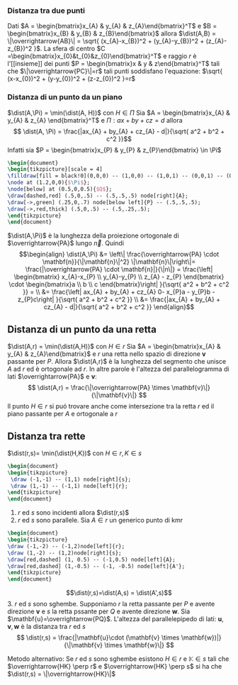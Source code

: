 ### Distanza tra due punti
Dati $A = \begin{bmatrix}x_{A} & y_{A} & z_{A}\end{bmatrix}^T$ e $B = \begin{bmatrix}x_{B} & y_{B} & z_{B}\end{bmatrix}$
allora $\dist(A,B) = \|\overrightarrow{AB}\| = \sqrt{ (x_{A}-x_{B})^2 + (y_{A}-y_{B})^2 + (z_{A}-z_{B})^2 }$. La sfera di centro $C =\begin{bmatrix}x_{0}&t_{0}&z_{0}\end{bmatrix}^T$ e raggio $r$ è l'[[insieme]] dei punti $P = \begin{bmatrix}x & y & z\end{bmatrix}^T$ tali che $\|\overrightarrow{PC}\|=r$ tali punti soddisfano l'equazione: $\sqrt{ (x-x_{0})^2 + (y-y_{0})^2 + (z-z_{0})^2 }=r$


### Distanza di un punto da un piano
$\dist(A,\Pi) = \min(\dist(A, H))$ con $H \in \Pi$ 
Sia $A = \begin{bmatrix}x_{A} & y_{A} & z_{A} \end{bmatrix}^T$ e $\Pi : ax + by + cz =d$ allora $$ \dist(A, \Pi) = \frac{|ax_{A} + by_{A} + cz_{A} - d|}{\sqrt{ a^2 + b^2 + c^2 }}$$
Infatti sia $P = \begin{bmatrix}x_{P} & y_{P} & z_{P}\end{bmatrix} \in \Pi$
```tikz
\begin{document}
\begin{tikzpicture}[scale = 4]
\filldraw[fill = black!0](0,0,0) -- (1,0,0) -- (1,0,1) -- (0,0,1) -- (0,0,0);
\node at (1.2,0,0){$\Pi$};
\node[below] at (0.5,0,0.5){$Q$};
\draw[dashed,red] (.5,0,.5) -- (.5,.5,.5) node[right]{A};
\draw[->,green] (.25,0,.7) node[below left]{P} -- (.5,.5,.5);
\draw[->,red,thick] (.5,0,.5) -- (.5,.25,.5);
\end{tikzpicture}
\end{document}
```

$\dist(A,\Pi)$ è la lunghezza della proiezione ortogonale di $\overrightarrow{PA}$ lungo $\overrightarrow{n}$.
Quindi $$\begin{align}
\dist(A,\Pi) &= \left\| \frac{\overrightarrow{PA} \cdot \mathbf{n}}{\|\mathbf{n}\|^2} \|\mathbf{n}\|\right\|= \frac{|\overrightarrow{PA} \cdot \mathbf{n}|}{\|n\|} = \frac{\left| \begin{bmatrix}
x_{A}-x_{P} \\
y_{A}-y_{P} \\
z_{A} - z_{P}
\end{bmatrix} \cdot \begin{bmatrix}a \\
b \\
c \end{bmatrix}\right| }{\sqrt{ a^2 + b^2 + c^2 }} =  \\
&= \frac{\left| ax_{A} + by_{A} + cz_{A} 0- x_{P}a - y_{P}b -z_{P}c\right| }{\sqrt{ a^2 + b^2 + c^2 }}  \\
&= \frac{|ax_{A} + by_{A} + cz_{A} - d|}{\sqrt{ a^2 + b^2 + c^2 }}
\end{align}$$



## Distanza di un punto da una retta
$\dist(A,r) = \min(\dist(A,H))$ con $H \in r$
Sia $A = \begin{bmatrix}x_{A} & y_{A} & z_{A}\end{bmatrix}$ e $r$ una retta nello spazio di direzione $\mathbf{v}$ passante per $P$. Allora $\dist(A,r)$ è la lunghezza del segmento che unisce $A$ ad $r$ ed è ortogonale ad $r$. In altre parole è l'altezza del parallelogramma di lati $\overrightarrow{PA}$ e $\mathbf{v}:$
 $$ \dist(A,r) = \frac{\|\overrightarrow{PA} \times \mathbf{v}\|}{\|\mathbf{v}\|} $$
 Il punto $H \in r$ si puó trovare anche come intersezione tra la retta $r$ ed il piano passante per $A$ e ortogonale a $r$

## Distanza tra rette
$\dist(r,s)= \min(\dist(H,K))$ con $H \in r, K \in s$
```tikz
\begin{document}
\begin{tikzpicture}
 \draw (-1,-1) -- (1,1) node[right]{s};
 \draw (1,-1) -- (-1,1) node[left]{r};  
\end{tikzpicture}
\end{document}
```
1. $r$ ed $s$ sono incidenti allora $\dist(r,s)$
2. $r$ ed $s$ sono parallele. Sia $A \in r$ un generico punto di kmr
```tikz
\begin{document}
\begin{tikzpicture}
\draw (-1,-2) -- (-1,2)node[left]{r};
\draw (1,-2) -- (1,2)node[right]{s};
\draw[red,dashed] (1, 0.5) -- (-1,0.5) node[left]{A};
\draw[red,dashed] (1,-0.5) -- (-1, -0.5) node[left]{A'}; 
\end{tikzpicture}
\end{document}
```
 $$\dist(r,s)=\dist(A,s) = \dist(A',s)$$
3. $r$ ed $s$ sono sghembe. Supponiamo $r$ la retta passante per $P$ e avente direzione $\mathbf{v}$ e $s$ la retta pssante per $Q$ e avente direzione $\mathbf{w}$. Sia $\mathbf{u}=\overrightarrow{PQ}$. L'altezza del parallelepipedo di lati:
   $\mathbf{u},\mathbf{v},\mathbf{w}$ è la distanza tra $r$ ed $s$ 
$$ \dist(r,s) = \frac{|\mathbf{u}\cdot (\mathbf{v} \times \mathbf{w})|}{\|\mathbf{v} \times \mathbf{w}\|} $$

Metodo alternativo: Se $r$ ed $s$ sono sghembe esistono $H \in r$ e $\mathbb{K} \in s$ tali che $\overrightarrow{HK} \perp r$ e $\overrightarrow{HK} \perp s$ si ha che $\dist(r,s) = \|\overrightarrow{HK}\|$